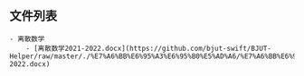 

## 文件列表

    - 离散数学
        - [离散数学2021-2022.docx](https://github.com/bjut-swift/BJUT-Helper/raw/master/./%E7%A6%BB%E6%95%A3%E6%95%B0%E5%AD%A6/%E7%A6%BB%E6%95%A3%E6%95%B0%E5%AD%A62021-2022.docx)
